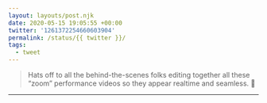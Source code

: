 ```yaml
---
layout: layouts/post.njk
date: 2020-05-15 19:05:55 +00:00
twitter: '1261372254660603904'
permalink: /status/{{ twitter }}/
tags: 
  - tweet
---
```


> Hats off to all the behind-the-scenes folks editing together all these “zoom” performance videos so they appear realtime and seamless. 👏

---
